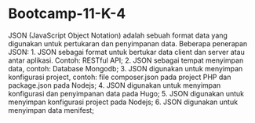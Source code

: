# Bootcamp-11-K-4
JSON (JavaScript Object Notation) adalah sebuah format data yang digunakan untuk pertukaran dan penyimpanan data. Beberapa penerapan JSON: 1. JSON sebagai format untuk bertukar data client dan server atau antar aplikasi. Contoh: RESTful API; 2. JSON sebagai tempat menyimpan data, contoh: Database Mongodb; 3. JSON digunakan untuk menyimpan konfigurasi project, contoh: file composer.json pada project PHP dan package.json pada Nodejs; 4. JSON digunakan untuk menyimpan konfigurasi dan penyimpanan data pada Hugo; 5. JSON digunakan untuk menyimpan konfigurasi project pada Nodejs; 6. JSON digunakan untuk menyimpan data menifest;
